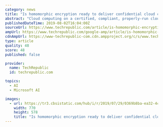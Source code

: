 ```yaml
---
category: news
title: "Is homomorphic encryption ready to deliver confidential cloud computing to enterprises?"
abstract: "Cloud computing on a certified, compliant, properly-run cloud service like Microsoft Azure is likely to be far more ... future versions of cloud machine-learning offerings like Azure Cognitive Services could operate over encrypted data, whether that's ..."
publishedDateTime: 2019-08-02T16:04:00Z
sourceUrl: https://www.techrepublic.com/article/is-homomorphic-encryption-ready-to-deliver-confidential-cloud-computing-to-enterprises/
ampUrl: https://www.techrepublic.com/google-amp/article/is-homomorphic-encryption-ready-to-deliver-confidential-cloud-computing-to-enterprises/
cdnAmpUrl: https://www-techrepublic-com.cdn.ampproject.org/c/s/www.techrepublic.com/google-amp/article/is-homomorphic-encryption-ready-to-deliver-confidential-cloud-computing-to-enterprises/
type: article
quality: 48
score: 48
published: false

provider:
  name: TechRepublic
  id: techrepublic.com

topics:
  - AI
  - Microsoft AI

images:
  - url: https://tr3.cbsistatic.com/hub/i/r/2019/07/29/0369b8ba-ea32-4ccd-8da4-8cad78e23d9d/thumbnail/770x578/0ee5be8618fa342b911b337f01716773/microsoft-homomorphic-encryption-thumb.jpg
    width: 770
    height: 578
    title: "Is homomorphic encryption ready to deliver confidential cloud computing to enterprises?"
---
```

